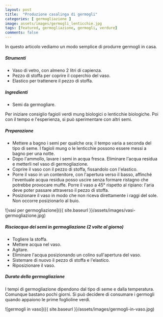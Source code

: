 ```yaml
---
layout: post
title:  "Produzione casalinga di germogli"
categories: [ germogliazione ]
image: assets/images/germogli_lenticchie.jpg
tags: [featured, germogliazione, germogli, verdure]
comments: false
---
```

In questo articolo vediamo un modo semplice di produrre germogli in casa.

##### Strumenti

- Vaso di vetro, con almeno 2 litri di capienza.
- Pezzo di stoffa per coprire il coperchio del vaso.
- Elastico per trattenere il pezzo di stoffa.

##### Ingredienti

- Semi da germogliare.

Per iniziare consiglio fagioli verdi mung biologici o lenticchie biologiche.
Poi con il tempo e l'esperienza, si può sperimentare con altri semi.

##### Preparazione

- Mettere a bagno i semi per qualche ora; il tempo varia a seconda del tipo di seme. I fagioli mung o le lenticchie possono essere messi a bagno per una notte.
- Dopo l'ammollo, lavare i semi in acqua fresca. Eliminare l'acqua residua e metterli nel vaso di germogliazione.
- Coprire il vaso con il pezzo di stoffa, fissandolo con l'elastico.
- Porre il vaso in un contenitore, con l'apertura verso il basso, affinché l'eventuale acqua residua posso uscire senza formare ristagno che potrebbe provocare muffe. Porre il vaso a 45° rispetto al ripiano: l'aria deve poter passare attraverso il pezzo di stoffa.
- Posizionare il vaso in modo che non riceva direttamente i raggi del sole. Non occorre posizionarlo al buio.

![vasi per germogliazione]({{ site.baseurl }}/assets/images/vasi-germogliazione.jpg)

##### Risciacquo dei semi in germogliazione (2 volte al giorno)

- Togliere la stoffa.
- Mettere acqua nel vaso.
- Agitare.
- Eliminare l'acqua posizionando un colino sull'apertura del vaso.
- Sistemare di nuovo il pezzo di stoffa e l'elastico.
- Riposizionare il vaso.

##### Durata della germogliazione
I tempi di germogliazione dipendono dal tipo di seme e dalla temperatura. Comunque bastano pochi giorni. Si può decidere di consumare i germogli quando appaiono le prime foglioline verdi.

![germogli in vaso]({{ site.baseurl }}/assets/images/germogli-in-vaso.jpg)
